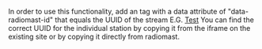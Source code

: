 In order to use this functionality, add an <a> tag with a data attribute of "data-radiomast-id" that equals the UUID of the stream E.G. <a data-radiomast-id="9043c55c-7dec-4a9e-8491-e250c9205d45" href="/">Test</a>
You can find the correct UUID for the individual station by copying it from the iframe on the existing
site or by copying it directly from radiomast.
